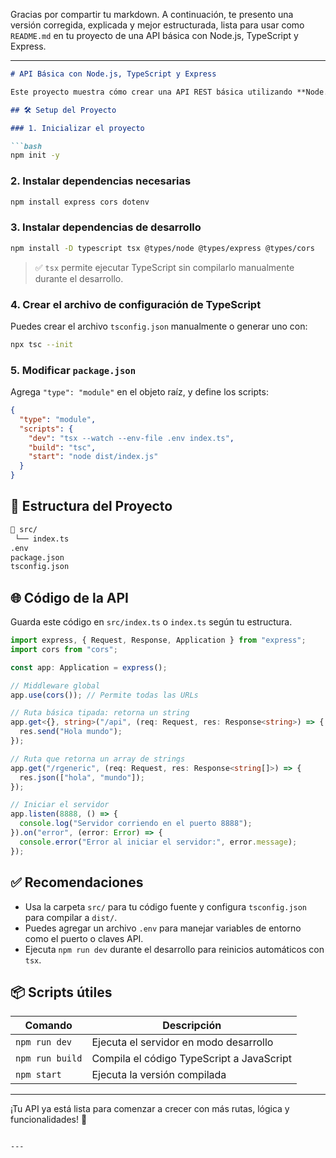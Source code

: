 Gracias por compartir tu markdown. A continuación, te presento una versión corregida, explicada y mejor estructurada, lista para usar como `README.md` en tu proyecto de una API básica con Node.js, TypeScript y Express.

---

````markdown
# API Básica con Node.js, TypeScript y Express

Este proyecto muestra cómo crear una API REST básica utilizando **Node.js**, **TypeScript**, **Express** y otras herramientas útiles como **CORS** y **dotenv**.

## 🛠️ Setup del Proyecto

### 1. Inicializar el proyecto

```bash
npm init -y
````

### 2. Instalar dependencias necesarias

```bash
npm install express cors dotenv
```

### 3. Instalar dependencias de desarrollo

```bash
npm install -D typescript tsx @types/node @types/express @types/cors
```

> ✅ `tsx` permite ejecutar TypeScript sin compilarlo manualmente durante el desarrollo.

### 4. Crear el archivo de configuración de TypeScript

Puedes crear el archivo `tsconfig.json` manualmente o generar uno con:

```bash
npx tsc --init
```

### 5. Modificar `package.json`

Agrega `"type": "module"` en el objeto raíz, y define los scripts:

```json
{
  "type": "module",
  "scripts": {
    "dev": "tsx --watch --env-file .env index.ts",
    "build": "tsc",
    "start": "node dist/index.js"
  }
}
```

## 📁 Estructura del Proyecto

```bash
📁 src/
 └── index.ts
.env
package.json
tsconfig.json
```

## 🌐 Código de la API

Guarda este código en `src/index.ts` o `index.ts` según tu estructura.

```ts
import express, { Request, Response, Application } from "express";
import cors from "cors";

const app: Application = express();

// Middleware global
app.use(cors()); // Permite todas las URLs

// Ruta básica tipada: retorna un string
app.get<{}, string>("/api", (req: Request, res: Response<string>) => {
  res.send("Hola mundo");
});

// Ruta que retorna un array de strings
app.get("/rgeneric", (req: Request, res: Response<string[]>) => {
  res.json(["hola", "mundo"]);
});

// Iniciar el servidor
app.listen(8888, () => {
  console.log("Servidor corriendo en el puerto 8888");
}).on("error", (error: Error) => {
  console.error("Error al iniciar el servidor:", error.message);
});
```

## ✅ Recomendaciones

* Usa la carpeta `src/` para tu código fuente y configura `tsconfig.json` para compilar a `dist/`.
* Puedes agregar un archivo `.env` para manejar variables de entorno como el puerto o claves API.
* Ejecuta `npm run dev` durante el desarrollo para reinicios automáticos con `tsx`.

## 📦 Scripts útiles

| Comando         | Descripción                               |
| --------------- | ----------------------------------------- |
| `npm run dev`   | Ejecuta el servidor en modo desarrollo    |
| `npm run build` | Compila el código TypeScript a JavaScript |
| `npm start`     | Ejecuta la versión compilada              |

---

¡Tu API ya está lista para comenzar a crecer con más rutas, lógica y funcionalidades! 🚀

```

---

